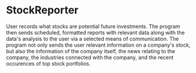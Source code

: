 # StockReporter

User records what stocks are potential future investments. The program then sends scheduled, formatted reports with relevant data along with the data's analysis to the user via a selected means of communication. The program not only sends the user relevant information on a company's stock, but also the information of the company itself, the news relating to the company, the industries connected with the company, and the recent occurences of top stock portfolios.

